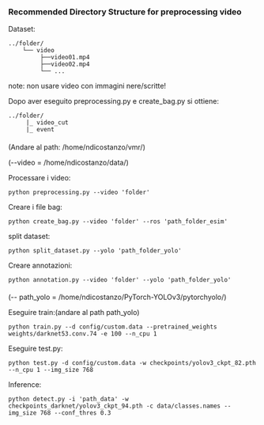 ### Recommended Directory Structure for preprocessing video
Dataset:
```
../folder/
    └── video
         ├──video01.mp4
         ├──video02.mp4
         └── ...   
 ```
note: non usare video con immagini nere/scritte!

Dopo aver eseguito preprocessing.py e create_bag.py si ottiene: 
```
../folder/
     |_ video_cut
     |_ event
```
#### 
(Andare al path: /home/ndicostanzo/vmr/)

(--video = /home/ndicostanzo/data/) 

Processare i video: 
```
python preprocessing.py --video 'folder'
```
Creare i file bag:
```
python create_bag.py --video 'folder' --ros 'path_folder_esim'
```
split dataset:
```
python split_dataset.py --yolo 'path_folder_yolo' 
```
Creare annotazioni:
```
python annotation.py --video 'folder' --yolo 'path_folder_yolo' 
```
#### 
(-- path_yolo = /home/ndicostanzo/PyTorch-YOLOv3/pytorchyolo/)

Eseguire train:(andare al path path_yolo)
```
python train.py --d config/custom.data --pretrained_weights weights/darknet53.conv.74 -e 100 --n_cpu 1
```
Eseguire test.py:
```
python test.py -d config/custom.data -w checkpoints/yolov3_ckpt_82.pth --n_cpu 1 --img_size 768 
```
Inference:
```
python detect.py -i 'path_data' -w checkpoints_darknet/yolov3_ckpt_94.pth -c data/classes.names --img_size 768 --conf_thres 0.3
```
####
